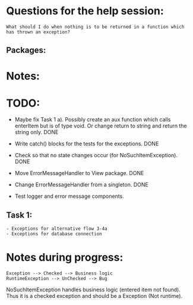 # Questions for the help session:

    What should I do when nothing is to be returned in a function which has thrown an exception?

## Packages:

   


# Notes:

    
# TODO:

 - Maybe fix Task 1 a). Possibly create an aux function which calls enterItem but is of type void. Or change return to string and return the string only. DONE
 - Write catch() blocks for the tests for the exceptions. DONE
 - Check so that no state changes occur (for NoSuchItemException). DONE

 - Move ErrorMessageHandler to View package. DONE

 - Change ErrorMessageHandler from a singleton. DONE

 - Test logger and error message components.

## Task 1:
    - Exceptions for alternative flow 3-4a
    - Exceptions for database connection


# Notes during progress:

    Exception --> Checked --> Business logic
    RuntimeException --> UnChecked --> Bug

   NoSuchItemException handles business logic (entered item not found). Thus it is a checked exception and should be a Exception (Not runtime).